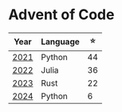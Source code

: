 # Advent of Code

| Year                      | Language | ⭐️ |
|---------------------------|----------|----|
| [2021](2021.py/README.md) | Python   | 44 |
| [2022](2022.jl/README.md) | Julia    | 36 |
| [2023](2023.rs/README.md) | Rust     | 22 |
| [2024](2024.py/README.md) | Python   |  6 |
